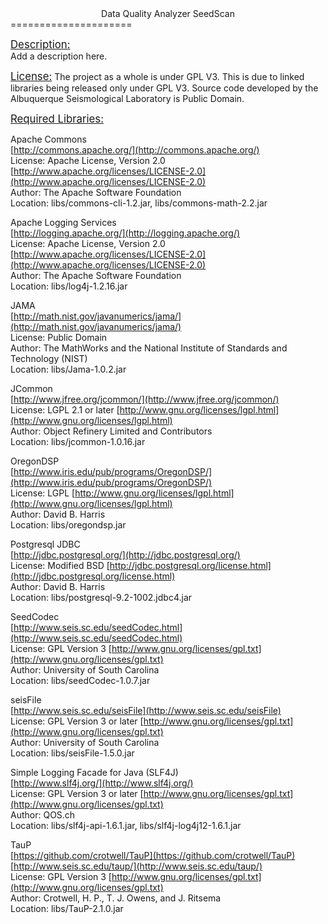 <center>Data Quality Analyzer SeedScan</center>
=====================

<u><big>Description:</big></u>  
Add a description here.

<u><big>License:</big></u> 
The project as a whole is under GPL V3. This is due to linked libraries being released only under GPL V3. Source code developed by the Albuquerque Seismological Laboratory is Public Domain.

<u><big>Required Libraries:</big></u>

Apache Commons  
[http://commons.apache.org/](http://commons.apache.org/)   
License: Apache License, Version 2.0  [http://www.apache.org/licenses/LICENSE-2.0](http://www.apache.org/licenses/LICENSE-2.0)  
Author: The Apache Software Foundation  
Location: libs/commons-cli-1.2.jar, libs/commons-math-2.2.jar

Apache Logging Services  
[http://logging.apache.org/](http://logging.apache.org/)   
License: Apache License, Version 2.0  [http://www.apache.org/licenses/LICENSE-2.0](http://www.apache.org/licenses/LICENSE-2.0)  
Author: The Apache Software Foundation  
Location: libs/log4j-1.2.16.jar

JAMA  
[http://math.nist.gov/javanumerics/jama/](http://math.nist.gov/javanumerics/jama/)  
License: Public Domain  
Author: The MathWorks and the National Institute of Standards and Technology (NIST)  
Location: libs/Jama-1.0.2.jar

JCommon  
[http://www.jfree.org/jcommon/](http://www.jfree.org/jcommon/)  
License: LGPL 2.1 or later [http://www.gnu.org/licenses/lgpl.html](http://www.gnu.org/licenses/lgpl.html)  
Author: Object Refinery Limited and Contributors  
Location: libs/jcommon-1.0.16.jar

OregonDSP  
[http://www.iris.edu/pub/programs/OregonDSP/](http://www.iris.edu/pub/programs/OregonDSP/)  
License: LGPL [http://www.gnu.org/licenses/lgpl.html](http://www.gnu.org/licenses/lgpl.html)  
Author: David B. Harris  
Location: libs/oregondsp.jar

Postgresql JDBC  
[http://jdbc.postgresql.org/](http://jdbc.postgresql.org/)  
License: Modified BSD [http://jdbc.postgresql.org/license.html](http://jdbc.postgresql.org/license.html)  
Author: David B. Harris  
Location: libs/postgresql-9.2-1002.jdbc4.jar

SeedCodec  
[http://www.seis.sc.edu/seedCodec.html](http://www.seis.sc.edu/seedCodec.html)  
License: GPL Version 3  [http://www.gnu.org/licenses/gpl.txt](http://www.gnu.org/licenses/gpl.txt)  
Author: University of South Carolina  
Location: libs/seedCodec-1.0.7.jar

seisFile  
[http://www.seis.sc.edu/seisFile](http://www.seis.sc.edu/seisFile)  
License: GPL Version 3 or later [http://www.gnu.org/licenses/gpl.txt](http://www.gnu.org/licenses/gpl.txt)  
Author: University of South Carolina  
Location: libs/seisFile-1.5.0.jar

Simple Logging Facade for Java (SLF4J)  
[http://www.slf4j.org/](http://www.slf4j.org/)  
License: GPL Version 3 or later [http://www.gnu.org/licenses/gpl.txt](http://www.gnu.org/licenses/gpl.txt)  
Author: QOS.ch  
Location: libs/slf4j-api-1.6.1.jar, libs/slf4j-log4j12-1.6.1.jar

TauP  
[https://github.com/crotwell/TauP](https://github.com/crotwell/TauP)  
[http://www.seis.sc.edu/taup/](http://www.seis.sc.edu/taup/)  
License: GPL Version 3 [http://www.gnu.org/licenses/gpl.txt](http://www.gnu.org/licenses/gpl.txt)  
Author: Crotwell, H. P., T. J. Owens, and J. Ritsema  
Location: libs/TauP-2.1.0.jar
